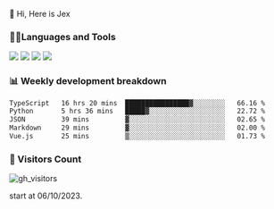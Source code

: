  👋 Hi, Here is Jex

 

### 🧑‍💻Languages and Tools

<code><a href="https://react.dev"><img src="https://api.iconify.design/logos:react.svg" /></a></code>
<code><a href="https://github.com/vuejs/core"><img src="https://api.iconify.design/logos:vue.svg" /></a></code> 
<code><a href="https://github.com/microsoft/TypeScript"><img src="https://api.iconify.design/logos:typescript-icon.svg" /></a></code>
<code><a href="https://threejs.org/"><img src="https://api.iconify.design/logos:threejs.svg" /></a></code>

### 📊 Weekly development breakdown

<!--START_SECTION:waka-->

```txt
TypeScript   16 hrs 20 mins  ████████████████▓░░░░░░░░   66.16 %
Python       5 hrs 36 mins   █████▓░░░░░░░░░░░░░░░░░░░   22.72 %
JSON         39 mins         ▓░░░░░░░░░░░░░░░░░░░░░░░░   02.65 %
Markdown     29 mins         ▓░░░░░░░░░░░░░░░░░░░░░░░░   02.00 %
Vue.js       25 mins         ▒░░░░░░░░░░░░░░░░░░░░░░░░   01.73 %
```

<!--END_SECTION:waka-->


### 👀 Visitors Count

![gh_visitors](https://profile-counter.glitch.me/jexlau/count.svg)

start at 06/10/2023.
